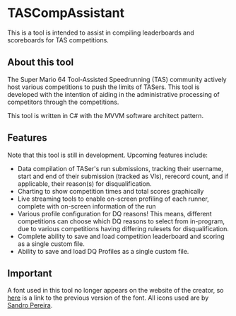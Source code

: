 # TASCompAssistant
This is a tool is intended to assist in compiling leaderboards and scoreboards for TAS competitions.

## About this tool
The Super Mario 64 Tool-Assisted Speedrunning (TAS) community actively host various competitions to push the limits of TASers. This tool is developed with the intention of aiding in the administrative processing of competitors through the competitions.

This tool is written in C# with the MVVM software architect pattern.

## Features
Note that this tool is still in development.
Upcoming features include:
- Data compilation of TASer's run submissions, tracking their username, start and end of their submission (tracked as VIs), rerecord count, and if applicable, their reason(s) for disqualification.
- Charting to show competition times and total scores graphically
- Live streaming tools to enable on-screen profiling of each runner, complete with on-screen information of the run
- Various profile configuration for DQ reasons! This means, different competitions can choose which DQ reasons to select from in-program, due to various competitions having differing rulesets for disqualification.
- Complete ability to save and load competition leaderboard and scoring as a single custom file.
- Ability to save and load DQ Profiles as a single custom file.

## Important
A font used in this tool no longer appears on the website of the creator, so [here](https://www.deviantart.com/maxigamer/art/OUTDATED-MOON-GET-A-Super-Mario-Odyssey-Font-732847350) is a link to the previous version of the font.
All icons used are by [Sandro Pereira](http://www.iconarchive.com/show/super-mario-icons-by-ph03nyx.html).
